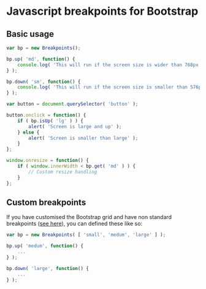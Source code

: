 # Javascript breakpoints for Bootstrap

## Basic usage

```javascript
var bp = new Breakpoints();

bp.up( 'md', function() {
	console.log( 'This will run if the screen size is wider than 768px' );
} );

bp.down( 'sm', function() {
	console.log( 'This will run if the screen size is smaller than 576px' );
} );

var button = document.querySelector( 'button' );

button.onclick = function() {
	if ( bp.isUp( 'lg' ) ) {
		alert( 'Screen is large and up' );
	} else {
		alert( 'Screen is smaller than large' );
	}
};

window.onresize = function() {
	if ( window.innerWidth < bp.get( 'md' ) ) {
		// Custom resize handling
	}
};
```

## Custom breakpoints

If you have customised the Bootstrap grid and have non standard breakpoints ([see here](https://getbootstrap.com/docs/4.3/layout/grid/#grid-tiers)), you can defined these like so:

```javascript
var bp = new Breakpoints( [ 'small', 'medum', 'large' ] );

bp.up( 'medum', function() {
	...
} );

bp.down( 'large', function() {
	...
} );
```